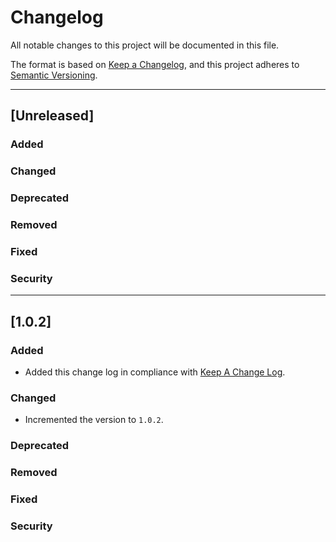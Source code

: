 # Changelog
All notable changes to this project will be documented in this file.

The format is based on [Keep a Changelog](https://keepachangelog.com/en/1.0.0/),
and this project adheres to [Semantic Versioning](https://semver.org/spec/v2.0.0.html).

---
## [Unreleased]
### Added
### Changed
### Deprecated
### Removed
### Fixed
### Security

---
## [1.0.2]

### Added
- Added this change log in compliance with [Keep A Change Log](https://keepachangelog.com/en/1.0.0/).

### Changed
- Incremented the version to `1.0.2`.

### Deprecated
### Removed
### Fixed
### Security

[Unreleasedd]: https://github.com/opensearch-project/helm-charts/compare/opensearch-dashboards-1.0.2...HEAD
[opensearch-dashboards-1.0.2]: https://github.com/opensearch-project/helm-charts/compare/opensearch-dashboards-1.0.1...opensearch-dashboards-1.0.2

